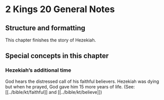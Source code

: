 # 2 Kings 20 General Notes
## Structure and formatting

This chapter finishes the story of Hezekiah.

## Special concepts in this chapter

### Hezekiah’s additional time
God hears the distressed call of his faithful believers. Hezekiah was dying but when he prayed, God gave him 15 more years of life. (See: [[../bible/kt/faithful]] and [[../bible/kt/believe]])
